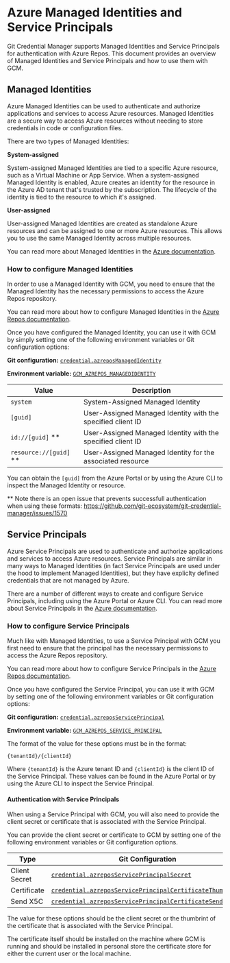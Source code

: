 # Azure Managed Identities and Service Principals

Git Credential Manager supports Managed Identities and Service Principals for
authentication with Azure Repos. This document provides an overview of Managed
Identities and Service Principals and how to use them with GCM.

## Managed Identities

Azure Managed Identities can be used to authenticate and authorize applications
and services to access Azure resources. Managed Identities are a secure way to
access Azure resources without needing to store credentials in code or
configuration files.

There are two types of Managed Identities:

**System-assigned**

System-assigned Managed Identities are tied to a specific Azure resource, such
as a Virtual Machine or App Service. When a system-assigned Managed Identity is
enabled, Azure creates an identity for the resource in the Azure AD tenant
that's trusted by the subscription. The lifecycle of the identity is tied to the
resource to which it's assigned.

**User-assigned**

User-assigned Managed Identities are created as standalone Azure resources and
can be assigned to one or more Azure resources. This allows you to use the same
Managed Identity across multiple resources.

You can read more about Managed Identities in the
[Azure documentation][az-mi].

### How to configure Managed Identities

In order to use a Managed Identity with GCM, you need to ensure that the Managed
Identity has the necessary permissions to access the Azure Repos repository.

You can read more about how to configure Managed Identities in the
[Azure Repos documentation][azdo-misp].

Once you have configured the Managed Identity, you can use it with GCM by simply
setting one of the following environment variables or Git configuration options:

**Git configuration:** [`credential.azreposManagedIdentity`][gcm-mi-config]

**Environment variable:** [`GCM_AZREPOS_MANAGEDIDENTITY`][gcm-mi-env]

Value|Description
-|-
`system`|System-Assigned Managed Identity
`[guid]`|User-Assigned Managed Identity with the specified client ID
`id://[guid]` **|User-Assigned Managed Identity with the specified client ID
`resource://[guid]` **|User-Assigned Managed Identity for the associated resource

You can obtain the `[guid]` from the Azure Portal or by using the Azure CLI
to inspect the Managed Identity or resource.

** Note there is an open issue that prevents successfull authentication when
using these formats: https://github.com/git-ecosystem/git-credential-manager/issues/1570

## Service Principals

Azure Service Principals are used to authenticate and authorize applications and
services to access Azure resources. Service Principals are similar in many ways
to Managed Identities (in fact Service Principals are used under the hood to
implement Managed Identities), but they have expliclty defined credentials that
are not managed by Azure.

There are a number of different ways to create and configure Service Principals,
including using the Azure Portal or Azure CLI. You can read more about Service
Principals in the [Azure documentation][az-sp].

### How to configure Service Principals

Much like with Managed Identities, to use a Service Principal with GCM you first
need to ensure that the principal has the necessary permissions to access the
Azure Repos repository.

You can read more about how to configure Service Principals in the
[Azure Repos documentation][azdo-misp].

Once you have configured the Service Principal, you can use it with GCM by
setting one of the following environment variables or Git configuration options:

**Git configuration:** [`credential.azreposServicePrincipal`][gcm-sp-config]

**Environment variable:** [`GCM_AZREPOS_SERVICE_PRINCIPAL`][gcm-sp-env]

The format of the value for these options must be in the format:

```text
{tenantId}/{clientId}
```

Where `{tenantId}` is the Azure tenant ID and `{clientId}` is the client ID of
the Service Principal. These values can be found in the Azure Portal or by using
the Azure CLI to inspect the Service Principal.

#### Authentication with Service Principals

When using a Service Principal with GCM, you will also need to provide the
client secret or certificate that is associated with the Service Principal.

You can provide the client secret or certificate to GCM by setting one of the
following environment variables or Git configuration options.

Type|Git Configuration|Environment Variable
-|-|-
Client Secret|[`credential.azreposServicePrincipalSecret`][gcm-sp-secret-config]|[`GCM_AZREPOS_SP_SECRET`][gcm-sp-secret-env]
Certificate|[`credential.azreposServicePrincipalCertificateThumbprint`][gcm-sp-cert-config]|[`GCM_AZREPOS_SP_CERT_THUMBPRINT`][gcm-sp-cert-env]
Send X5C|[`credential.azreposServicePrincipalCertificateSendX5C`][gcm-sp-cert-x5c-config]|[`GCM_AZREPOS_SP_CERT_SEND_X5C`][gcm-sp-cert-x5c-env]

The value for these options should be the client secret or the thumbrint of the
certificate that is associated with the Service Principal.

The certificate itself should be installed on the machine where GCM is running
and should be installed in personal store the certificate store for either the
current user or the local machine.

[az-mi]: https://learn.microsoft.com/en-us/entra/identity/managed-identities-azure-resources/overview
[az-sp]: https://learn.microsoft.com/en-us/entra/identity-platform/app-objects-and-service-principals?tabs=browser
[azdo-misp]: https://learn.microsoft.com/en-us/azure/devops/integrate/get-started/authentication/service-principal-managed-identity?view=azure-devops
[gcm-mi-config]: https://gh.io/gcm/config#credentialazreposmanagedidentity
[gcm-mi-env]: https://gh.io/gcm/env#GCM_AZREPOS_MANAGEDIDENTITY
[gcm-sp-config]: https://gh.io/gcm/config#credentialazreposserviceprincipal
[gcm-sp-env]: https://gh.io/gcm/env#GCM_AZREPOS_SERVICE_PRINCIPAL
[gcm-sp-secret-config]: https://gh.io/gcm/config#credentialazreposserviceprincipalsecret
[gcm-sp-secret-env]: https://gh.io/gcm/env#GCM_AZREPOS_SP_SECRET
[gcm-sp-cert-config]: https://gh.io/gcm/config#credentialazreposserviceprincipalcertificatethumbprint
[gcm-sp-cert-x5c-config]: https://gh.io/gcm/config#credentialazreposserviceprincipalcertificatesendx5c
[gcm-sp-cert-env]: https://gh.io/gcm/env#GCM_AZREPOS_SP_CERT_THUMBPRINT
[gcm-sp-cert-x5c-env]: https://gh.io/gcm/env#GCM_AZREPOS_SP_CERT_SEND_X5C

